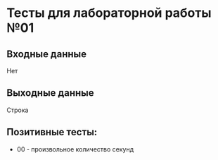 # Тесты для лабораторной работы №01
## Входные данные
Нет
## Выходные данные
Строка
## Позитивные тесты:
- 00 - произвольное количество секунд